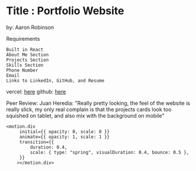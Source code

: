 # Title : Portfolio Website
by: Aaron Robinson

Requirements

    Built in React
    About Me Section
    Projects Section
    Skills Section
    Phone Number
    Email
    Links to LinkedIn, GitHub, and Resume

vercel: [here](https://aaronrobinsondev.vercel.app/)
github: [here](https://github.com/wraithio/portfoliosite-ar)

Peer Review: Juan Heredia: "Really pretty looking, the feel of the website is really slick, my only real complain is that the projects cards look too squished on tablet, and also mix with the background on mobile"



    <motion.div
         initial={{ opacity: 0, scale: 0 }}
         animate={{ opacity: 1, scale: 1 }}
         transition={{
             duration: 0.4,
             scale: { type: "spring", visualDuration: 0.4, bounce: 0.5 },
         }}
        ></motion.div>